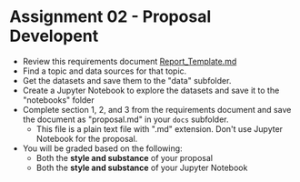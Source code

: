 # Assignment 02 - Proposal Developent

- Review this requirements document [Report_Template.md](Report_Template.md)
- Find a topic and data sources for that topic.
- Get the datasets and save them to the "data" subfolder.
- Create a Jupyter Notebook to explore the datasets and save it to the "notebooks" folder
- Complete section 1, 2, and 3 from the requirements document and save the document as "proposal.md" in your `docs` subfolder.
  - This file is a plain text file with ".md" extension. Don't use Jupyter Notebook for the proposal.
- You will be graded based on the following:
  - Both the **style and substance** of your proposal
  - Both the **style and substance** of your Jupyter Notebook
